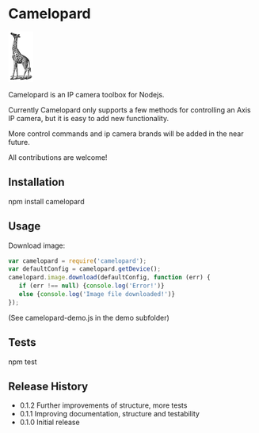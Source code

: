 # Camelopard

![alt tag](https://github.com/fsandx/camelopard/blob/master/assets/camelopard.png)

Camelopard is an IP camera toolbox for Nodejs.

Currently Camelopard only supports a few methods for controlling an Axis IP camera, but it is easy to add new functionality.

More control commands and ip camera brands will be added in the near future.

All contributions are welcome!


## Installation

npm install camelopard

## Usage
Download image:
 ```JavaScript
var camelopard = require('camelopard');
var defaultConfig = camelopard.getDevice();
camelopard.image.download(defaultConfig, function (err) {
	if (err !== null) {console.log('Error!')}
	else {console.log('Image file downloaded!')}
});
 ```

 (See camelopard-demo.js in the demo subfolder)

## Tests

  npm test

## Release History

* 0.1.2 Further improvements of structure, more tests
* 0.1.1 Improving documentation, structure and testability
* 0.1.0 Initial release

